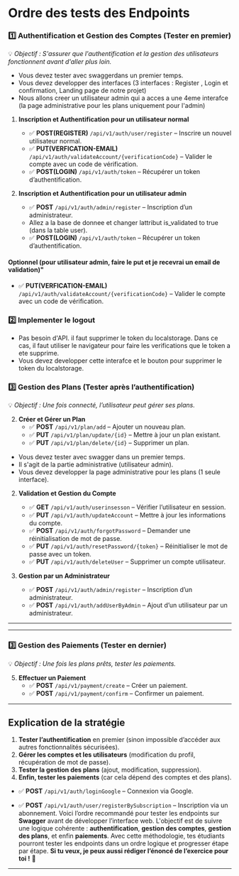 # **Ordre des tests des Endpoints**

### **1️⃣ Authentification et Gestion des Comptes (Tester en premier)**
💡 *Objectif : S'assurer que l'authentification et la gestion des utilisateurs fonctionnent avant d'aller plus loin.*


- Vous devez tester avec swaggerdans un premier temps.
- Vous devez developper des interfaces (3 interfaces : Register , Login et confirmation, Landing page de notre projet)
- Nous allons creer un utilisateur admin qui a acces a une 4eme interafce (la page administrative pour les plans uniquement pour l'admin)

1. **Inscription et Authentification pour un utilisateur normal**
   - ✅ **POST(REGISTER)** `/api/v1/auth/user/register` – Inscrire un nouvel utilisateur normal.
   - ✅ **PUT(VERFICATION-EMAIL)** `/api/v1/auth/validateAccount/{verificationCode}` – Valider le compte avec un code de vérification.
   - ✅ **POST(LOGIN)** `/api/v1/auth/token` – Récupérer un token d’authentification.


2. **Inscription et Authentification pour un utilisateur admin**
   - ✅ **POST** `/api/v1/auth/admin/register` – Inscription d’un administrateur.
   - Allez a la base de donnee et changer lattribut is_validated to true (dans la table user).
   - ✅ **POST(LOGIN)** `/api/v1/auth/token` – Récupérer un token d’authentification.


#### Optionnel (pour utilisateur admin, faire le put et je recevrai un email de validation)"
   - ✅ **PUT(VERFICATION-EMAIL)** `/api/v1/auth/validateAccount/{verificationCode}` – Valider le compte avec un code de vérification.


### **2️⃣ Implementer le logout**

- Pas besoin d'API. il faut supprimer le token du localstorage. Dans ce cas, il faut utiliser le navigateur pour faire les verifications que le token a ete supprime.
- Vous devez developper cette interafce et le bouton pour supprimer le token du localstorage.




### **3️⃣  Gestion des Plans (Tester après l’authentification)**
💡 *Objectif : Une fois connecté, l’utilisateur peut gérer ses plans.*

2. **Créer et Gérer un Plan**
   - ✅ **POST** `/api/v1/plan/add` – Ajouter un nouveau plan.
   - ✅ **PUT** `/api/v1/plan/update/{id}` – Mettre à jour un plan existant.
   - ✅ **PUT** `/api/v1/plan/delete/{id}` – Supprimer un plan.

- Vous devez tester avec swagger dans un premier temps.
- Il s'agit de la partie administrative (utilisateur admin).
- Vous devez developper la page administrative pour les plans (1 seule interface).



2. **Validation et Gestion du Compte**
   
   - ✅ **GET** `/api/v1/auth/userinsesson` – Vérifier l’utilisateur en session.
   - ✅ **PUT** `/api/v1/auth/updateAccount` – Mettre à jour les informations du compte.
   - ✅ **POST** `/api/v1/auth/forgotPassword` – Demander une réinitialisation de mot de passe.
   - ✅ **PUT** `/api/v1/auth/resetPassword/{token}` – Réinitialiser le mot de passe avec un token.
   - ✅ **PUT** `/api/v1/auth/deleteUser` – Supprimer un compte utilisateur.

3. **Gestion par un Administrateur**
   - ✅ **POST** `/api/v1/auth/admin/register` – Inscription d’un administrateur.
   - ✅ **POST** `/api/v1/auth/addUserByAdmin` – Ajout d’un utilisateur par un administrateur.

---



---

### **3️⃣ Gestion des Paiements (Tester en dernier)**
💡 *Objectif : Une fois les plans prêts, tester les paiements.*

5. **Effectuer un Paiement**
   - ✅ **POST** `/api/v1/payment/create` – Créer un paiement.
   - ✅ **POST** `/api/v1/payment/confirm` – Confirmer un paiement.

---

## **Explication de la stratégie**
1. **Tester l’authentification** en premier (sinon impossible d’accéder aux autres fonctionnalités sécurisées).
2. **Gérer les comptes et les utilisateurs** (modification du profil, récupération de mot de passe).
3. **Tester la gestion des plans** (ajout, modification, suppression).
4. **Enfin, tester les paiements** (car cela dépend des comptes et des plans).













  - ✅ **POST** `/api/v1/auth/loginGoogle` – Connexion via Google.

   - ✅ **POST** `/api/v1/auth/user/registerBySubscription` – Inscription via un abonnement.
Voici l’ordre recommandé pour tester les endpoints sur **Swagger** avant de développer l’interface web. L'objectif est de suivre une logique cohérente : **authentification**, **gestion des comptes**, **gestion des plans**, et enfin **paiements**.
Avec cette méthodologie, tes étudiants pourront tester les endpoints dans un ordre logique et progresser étape par étape. **Si tu veux, je peux aussi rédiger l’énoncé de l’exercice pour toi !** 🚀
---
